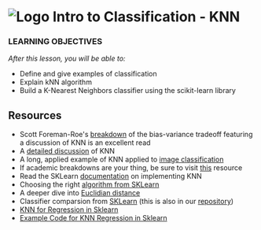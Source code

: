 # ![Logo](https://ga-dash.s3.amazonaws.com/production/assets/logo-9f88ae6c9c3871690e33280fcf557f33.png) Intro to Classification - KNN

### LEARNING OBJECTIVES
*After this lesson, you will be able to:*
- Define and give examples of classification
- Explain kNN algorithm
- Build a K-Nearest Neighbors classifier using the scikit-learn library


## Resources

- Scott Foreman-Roe's [breakdown](http://scott.fortmann-roe.com/docs/BiasVariance.html) of the bias-variance tradeoff featuring a discussion of KNN is an excellent read
- A [detailed discussion](https://saravananthirumuruganathan.wordpress.com/2010/05/17/a-detailed-introduction-to-k-nearest-neighbor-knn-algorithm/) of KNN
- A long, applied example of KNN applied to [image classification](http://cs231n.github.io/classification/ )
- If academic breakdowns are your thing, be sure to visit [this](http://me.seekingqed.com/files/intro_KNN.pdf) resource
- Read the SKLearn [documentation](http://scikit-learn.org/stable/modules/generated/sklearn.neighbors.KNeighborsClassifier.html) on implementing KNN
- Choosing the right [algorithm from SKLearn](http://scikit-learn.org/stable/tutorial/machine_learning_map/)
- A deeper dive into [Euclidian distance](http://www.econ.upf.edu/~michael/stanford/maeb4.pdf)
- Classifier comparsion from [SKLearn](http://scikit-learn.org/stable/auto_examples/classification/plot_classifier_comparison.html) (this is also in our [repository](https://github.com/ga-students/DSI-DC-2/blob/master/curriculum/Week-04/4.01%20Intro%20to%20Classification/classification-methods.py))
- [KNN for Regression in Sklearn](http://scikit-learn.org/stable/modules/generated/sklearn.neighbors.KNeighborsRegressor.html)
- [Example Code for KNN Regression in Sklearn](http://scikit-learn.org/stable/auto_examples/neighbors/plot_regression.html#sphx-glr-auto-examples-neighbors-plot-regression-py)